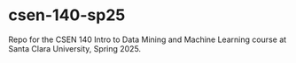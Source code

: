 # csen-140-sp25
Repo for the CSEN 140 Intro to Data Mining and Machine Learning course at Santa Clara University, Spring 2025.
